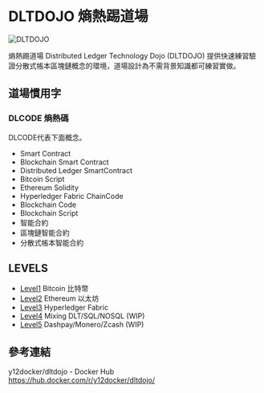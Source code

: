 # DLTDOJO 熵熱踢道場

![DLTDOJO](dltdojo.png "DLT DOJO")

熵熱踢道場 Distributed Ledger Technology Dojo (DLTDOJO) 提供快速練習驗證分散式帳本區塊鏈概念的環境，道場設計為不需背景知識都可練習實做。

## 道場慣用字

### DLCODE 熵熱碼
DLCODE代表下面概念。

* Smart Contract
* Blockchain Smart Contract
* Distributed Ledger SmartContract
* Bitcoin Script
* Ethereum Solidity
* Hyperledger Fabric ChainCode
* Blockchain Code
* Blockchain Script
* 智能合約
* 區塊鏈智能合約
* 分散式帳本智能合約

## LEVELS

* [Level1](levels/level1/) Bitcoin 比特幣
* [Level2](levels/level2/) Ethereum 以太坊
* [Level3](levels/level3/) Hyperledger Fabric
* [Level4](levels/level4/) Mixing DLT/SQL/NOSQL (WIP)
* [Level5](levels/level5/) Dashpay/Monero/Zcash (WIP)

## 參考連結

y12docker/dltdojo - Docker Hub <https://hub.docker.com/r/y12docker/dltdojo/>
